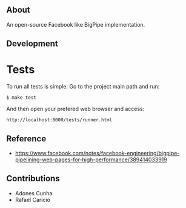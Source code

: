 ## About

An open-source Facebook like BigPipe implementation.

## Development

# Tests

To run all tests is simple. Go to the project main path and run:

    $ make test

And then open your prefered web browser and access:

    http://localhost:8000/tests/runner.html

## Reference

* https://www.facebook.com/notes/facebook-engineering/bigpipe-pipelining-web-pages-for-high-performance/389414033919

## Contributions

* Adones Cunha
* Rafael Caricio
